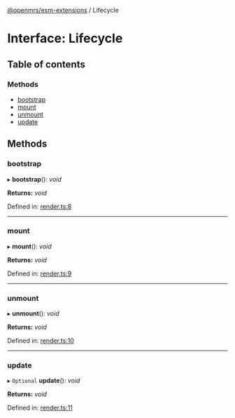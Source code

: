 [@openmrs/esm-extensions](../API.md) / Lifecycle

# Interface: Lifecycle

## Table of contents

### Methods

- [bootstrap](lifecycle.md#bootstrap)
- [mount](lifecycle.md#mount)
- [unmount](lifecycle.md#unmount)
- [update](lifecycle.md#update)

## Methods

### bootstrap

▸ **bootstrap**(): *void*

**Returns:** *void*

Defined in: [render.ts:8](https://github.com/openmrs/openmrs-esm-core/blob/master/packages/framework/esm-extensions/src/render.ts#L8)

___

### mount

▸ **mount**(): *void*

**Returns:** *void*

Defined in: [render.ts:9](https://github.com/openmrs/openmrs-esm-core/blob/master/packages/framework/esm-extensions/src/render.ts#L9)

___

### unmount

▸ **unmount**(): *void*

**Returns:** *void*

Defined in: [render.ts:10](https://github.com/openmrs/openmrs-esm-core/blob/master/packages/framework/esm-extensions/src/render.ts#L10)

___

### update

▸ `Optional` **update**(): *void*

**Returns:** *void*

Defined in: [render.ts:11](https://github.com/openmrs/openmrs-esm-core/blob/master/packages/framework/esm-extensions/src/render.ts#L11)
